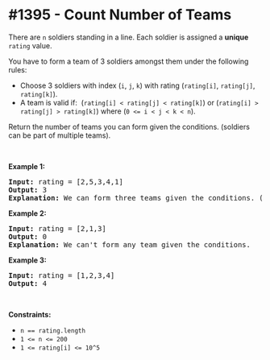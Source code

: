 # \#1395 - Count Number of Teams
<p>There are&nbsp;<code>n</code>&nbsp;soldiers standing in a line. Each soldier is assigned a <strong>unique</strong> <code>rating</code> value.</p>

<p>You have to form a team of 3 soldiers&nbsp;amongst them under the following rules:</p>

<ul>
	<li>Choose 3 soldiers with index (<code>i</code>, <code>j</code>, <code>k</code>) with&nbsp;rating (<code>rating[i]</code>, <code>rating[j]</code>, <code>rating[k]</code>).</li>
	<li>A team is valid if:&nbsp; (<code>rating[i] &lt; rating[j] &lt; rating[k]</code>) or (<code>rating[i] &gt; rating[j] &gt; rating[k]</code>) where (<code>0&nbsp;&lt;= i &lt;&nbsp;j &lt;&nbsp;k &lt;&nbsp;n</code>).</li>
</ul>

<p>Return the number of teams you can form given the conditions. (soldiers can be part of multiple teams).</p>

<p>&nbsp;</p>
<p><strong>Example 1:</strong></p>

<pre>
<strong>Input:</strong> rating = [2,5,3,4,1]
<strong>Output:</strong> 3
<strong>Explanation:</strong> We can form three teams given the conditions. (2,3,4), (5,4,1), (5,3,1). 
</pre>

<p><strong>Example 2:</strong></p>

<pre>
<strong>Input:</strong> rating = [2,1,3]
<strong>Output:</strong> 0
<strong>Explanation:</strong> We can&#39;t form any team given the conditions.
</pre>

<p><strong>Example 3:</strong></p>

<pre>
<strong>Input:</strong> rating = [1,2,3,4]
<strong>Output:</strong> 4
</pre>

<p>&nbsp;</p>
<p><strong>Constraints:</strong></p>

<ul>
	<li><code>n == rating.length</code></li>
	<li><code>1 &lt;= n &lt;= 200</code></li>
	<li><code>1 &lt;= rating[i] &lt;= 10^5</code></li>
</ul>